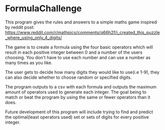 # FormulaChallenge

This program gives the rules and answers to a simple maths game inspired by reddit post: https://www.reddit.com/r/mathpics/comments/q66h2f/i_created_this_puzzle_where_using_only_4_digits/

The game is to create a formula using the four basic operators which will result in each positive integer between 0 and a number of the users choosing.  You don't have to use each number and can use a number as many times as you like.

The user gets to decide how many digits they would like to use(i.e 1-9), they can also decide whether to choose random or specified digits.  

The program outputs to a csv with each formula and outputs the maximum amount of operators used to generate each integer. The goal being to match or beat the program by using the same or fewer operators than it does.

Future development of this program will include trying to find and predict the optimal(least operators used) set or sets of digits for every positive integer.
